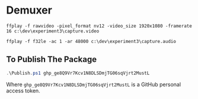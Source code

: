 # Demuxer

```shell
ffplay -f rawvideo -pixel_format nv12 -video_size 1920x1080 -framerate 16 c:\dev\experiment3\capture.video
```

```shell
ffplay -f f32le -ac 1 -ar 48000 c:\dev\experiment3\capture.audio
```

## To Publish The Package

```powershell
.\Publish.ps1 ghp_ge8Q9Vr7Kcv1N8DLSDmjTG06sqVjrt2MustL
```

Where `ghp_ge8Q9Vr7Kcv1N8DLSDmjTG06sqVjrt2MustL` is a GitHub personal access token.
